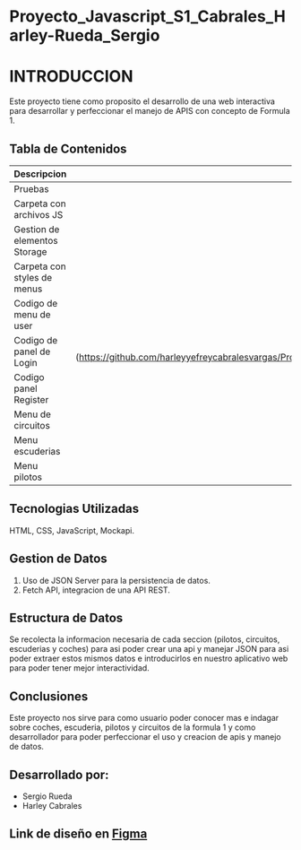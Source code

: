 # Proyecto_Javascript_S1_Cabrales_Harley-Rueda_Sergio


# INTRODUCCION 

Este proyecto tiene como proposito el desarrollo de una web interactiva para desarrollar y perfeccionar el manejo de APIS con concepto de Formula 1.



## Tabla de Contenidos 


| Descripcion            | Contenido                                                                                                                        |
| -----------------------|:-------------------------------------:                                                                                           |
| Pruebas                | [Prueba](https://github.com/harleyyefreycabralesvargas/Proyecto_Javascript_S1_CabralesHarley_RuedaSergio/tree/master/prueba%20xd)|
| Carpeta con archivos JS| [Scripts](https://github.com/harleyyefreycabralesvargas/Proyecto_Javascript_S1_CabralesHarley_RuedaSergio/tree/master/scripts)   |
| Gestion de elementos Storage| [Storage](https://github.com/harleyyefreycabralesvargas/Proyecto_Javascript_S1_CabralesHarley_RuedaSergio/tree/master/storage)|
| Carpeta con styles de menus| [Styles](https://github.com/harleyyefreycabralesvargas/Proyecto_Javascript_S1_CabralesHarley_RuedaSergio/tree/master/styles)  |
| Codigo de menu de user | [Menu_User](https://github.com/harleyyefreycabralesvargas/Proyecto_Javascript_S1_CabralesHarley_RuedaSergio/blob/master/menu_opciones_user.html)|
| Codigo de panel de Login| [Login] (https://github.com/harleyyefreycabralesvargas/Proyecto_Javascript_S1_CabralesHarley_RuedaSergio/blob/master/index_login.html)
| Codigo panel Register| [Register](https://github.com/harleyyefreycabralesvargas/Proyecto_Javascript_S1_CabralesHarley_RuedaSergio/blob/master/index_register.html)|
| Menu de circuitos| [Circuitos](https://github.com/harleyyefreycabralesvargas/Proyecto_Javascript_S1_CabralesHarley_RuedaSergio/blob/master/menu_circuitos.html)   |
| Menu escuderias| [Escuderias](https://github.com/harleyyefreycabralesvargas/Proyecto_Javascript_S1_CabralesHarley_RuedaSergio/blob/master/menu_escuderias.html)|
| Menu pilotos| [Pilotos](https://github.com/harleyyefreycabralesvargas/Proyecto_Javascript_S1_CabralesHarley_RuedaSergio/blob/master/menu_pilotos.html)  |



## Tecnologias Utilizadas

HTML, CSS, JavaScript, Mockapi.


## Gestion de Datos 

1. Uso de JSON Server para la persistencia de datos. 
2. Fetch API, integracion de una API REST. 


## Estructura de Datos 

Se recolecta la informacion necesaria de cada seccion (pilotos, circuitos, escuderias y coches) para asi poder crear una api y manejar JSON para asi poder extraer estos mismos datos e introducirlos en nuestro aplicativo web para poder tener mejor interactividad. 

## Conclusiones 

Este proyecto nos sirve para como usuario poder conocer mas e indagar sobre coches, escuderia, pilotos y circuitos de la formula 1 y como desarrollador para poder perfeccionar el uso y creacion de apis y manejo de datos.


## Desarrollado por: 

- Sergio Rueda
- Harley Cabrales


## Link de diseño en [Figma](https://www.figma.com/design/6JL5rJOeXdFt8yYFJYjSbE/javascript?node-id=0-1&p=f&t=GHbUAyzlFCw7fNCn-0)
